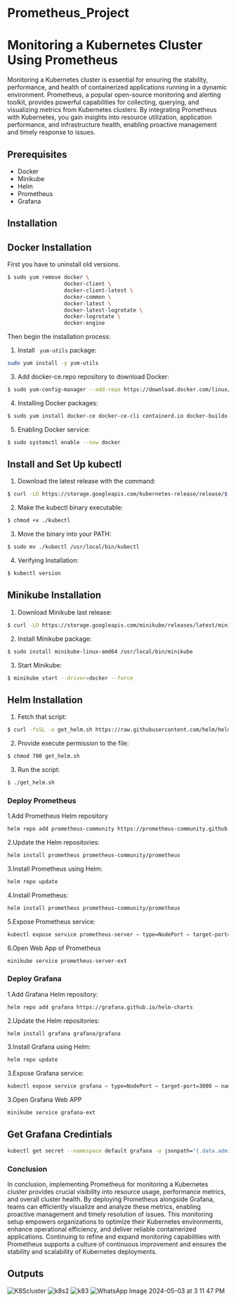 # Prometheus_Project
# Monitoring a Kubernetes Cluster Using Prometheus
Monitoring a Kubernetes cluster is essential for ensuring the stability, performance, and health of containerized applications running in a dynamic environment. Prometheus, a popular open-source monitoring and alerting toolkit, provides powerful capabilities for collecting, querying, and visualizing metrics from Kubernetes clusters. By integrating Prometheus with Kubernetes, you gain insights into resource utilization, application performance, and infrastructure health, enabling proactive management and timely response to issues.

## Prerequisites
- Docker
- Minikube
- Helm
- Prometheus
- Grafana

## Installation

## Docker Installation

First you have to uninstall old versions. 
```bash
$ sudo yum remove docker \
                  docker-client \
                  docker-client-latest \
                  docker-common \
                  docker-latest \
                  docker-latest-logrotate \
                  docker-logrotate \
                  docker-engine

```

Then begin the installation process:

1. Install `` yum-utils`` package:

```bash
sudo yum install -y yum-utils 
```
3. Add docker-ce.repo repository to download Docker:
```bash 
$ sudo yum-config-manager --add-repo https://download.docker.com/linux/centos/docker-ce.repo 
```
4. Installing Docker packages:

```bash 
$ sudo yum install docker-ce docker-ce-cli containerd.io docker-buildx-plugin docker-compose-plugin 
```
5. Enabling Docker service:

```bash 
$ sudo systemctl enable --now docker
```

## Install and Set Up kubectl

1. Download the latest release with the command:

```bash 
$ curl -LO https://storage.googleapis.com/kubernetes-release/release/$(curl -s https://storage.googleapis.com/kubernetes-release/release/stable.txt)/bin/linux/amd64/kubectl
```

2. Make the kubectl binary executable:

```bash 
$ chmod +x ./kubectl
```

3. Move the binary into your PATH:

```bash 
$ sudo mv ./kubectl /usr/local/bin/kubectl
```

4. Verifying Installation:

```bash 
$ kubectl version
```

## Minikube Installation

1. Download Minikube last release:

```bash 
$ curl -LO https://storage.googleapis.com/minikube/releases/latest/minikube-linux-amd64
```
2. Install Minikube package:

```bash 
$ sudo install minikube-linux-amd64 /usr/local/bin/minikube
```
3. Start Minikube:

```bash 
$ minikube start --driver=docker --force
```

## Helm Installation

1. Fetch that script:

```bash 
$ curl -fsSL -o get_helm.sh https://raw.githubusercontent.com/helm/helm/main/scripts/get-helm-3
```
2. Provide execute permission to the file:

```bash 
$ chmod 700 get_helm.sh
```
3. Run the script:

```bash 
$ ./get_helm.sh

```
### Deploy Prometheus
1.Add Prometheus Helm repository

```bash
helm repo add prometheus-community https://prometheus-community.github.io/helm-charts
```
2.Update the Helm repositories:

```bash
helm install prometheus prometheus-community/prometheus
```
3.Install Prometheus using Helm:

```bash
helm repo update
```
4.Install Prometheus:

```bash
helm install prometheus prometheus-community/prometheus
```
5.Expose Prometheus service:

```bash
kubectl expose service prometheus-server — type=NodePort — target-port=9090 — name=prometheus-server-ext
```
6.Open Web App of Prometheus

```bash
minikube service prometheus-server-ext
```
### Deploy Grafana

1.Add Grafana Helm repository:

```bash
helm repo add grafana https://grafana.github.io/helm-charts
```
2.Update the Helm repositories:

```bash
helm install grafana grafana/grafana
```
3.Install Grafana using Helm:

```bash
helm repo update
```
3.Expose Grafana service:

```bash
kubectl expose service grafana — type=NodePort — target-port=3000 — name=grafana-ext
```
3.Open Grafana Web APP

```bash
minikube service grafana-ext
```

## Get Grafana Credintials

```bash
kubectl get secret --namespace default grafana -o jsonpath="{.data.admin-password}" | base64 --decode ; echo
```
### Conclusion

In conclusion, implementing Prometheus for monitoring a Kubernetes cluster provides crucial visibility into resource usage, performance metrics, and overall cluster health. By deploying Prometheus alongside Grafana, teams can efficiently visualize and analyze these metrics, enabling proactive management and timely resolution of issues. This monitoring setup empowers organizations to optimize their Kubernetes environments, enhance operational efficiency, and deliver reliable containerized applications. Continuing to refine and expand monitoring capabilities with Prometheus supports a culture of continuous improvement and ensures the stability and scalability of Kubernetes deployments.

## Outputs


![K8Scluster](https://github.com/ebthall619/Prometheus_Project/assets/81996620/4311199a-2890-4b79-b756-7541f955021d)
![k8s2](https://github.com/ebthall619/Prometheus_Project/assets/81996620/85cab3f6-e3d5-4c5a-8af1-0025715c9079)
![k83](https://github.com/ebthall619/Prometheus_Project/assets/81996620/df71eddc-32d3-416e-a1db-f7b662e2d134)
![WhatsApp Image 2024-05-03 at 3 11 47 PM](https://github.com/ebthall619/Prometheus_Project/assets/81996620/737bc17b-d11e-4a1b-8b59-cb491ccfaf58)


